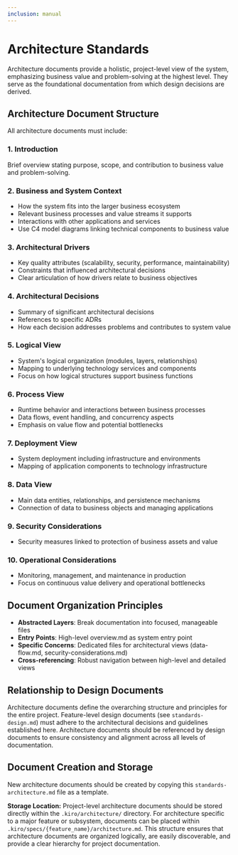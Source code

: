 ```yaml
---
inclusion: manual
---
```


# Architecture Standards

Architecture documents provide a holistic, project-level view of the system, emphasizing business value and problem-solving at the highest level. They serve as the foundational documentation from which design decisions are derived.

## Architecture Document Structure

All architecture documents must include:

### 1. Introduction

Brief overview stating purpose, scope, and contribution to business value and problem-solving.

### 2. Business and System Context

- How the system fits into the larger business ecosystem
- Relevant business processes and value streams it supports
- Interactions with other applications and services
- Use C4 model diagrams linking technical components to business value

### 3. Architectural Drivers

- Key quality attributes (scalability, security, performance, maintainability)
- Constraints that influenced architectural decisions
- Clear articulation of how drivers relate to business objectives

### 4. Architectural Decisions

- Summary of significant architectural decisions
- References to specific ADRs
- How each decision addresses problems and contributes to system value

### 5. Logical View

- System's logical organization (modules, layers, relationships)
- Mapping to underlying technology services and components
- Focus on how logical structures support business functions

### 6. Process View

- Runtime behavior and interactions between business processes
- Data flows, event handling, and concurrency aspects
- Emphasis on value flow and potential bottlenecks

### 7. Deployment View

- System deployment including infrastructure and environments
- Mapping of application components to technology infrastructure

### 8. Data View

- Main data entities, relationships, and persistence mechanisms
- Connection of data to business objects and managing applications

### 9. Security Considerations

- Security measures linked to protection of business assets and value

### 10. Operational Considerations

- Monitoring, management, and maintenance in production
- Focus on continuous value delivery and operational bottlenecks

## Document Organization Principles

- **Abstracted Layers**: Break documentation into focused, manageable files
- **Entry Points**: High-level overview.md as system entry point
- **Specific Concerns**: Dedicated files for architectural views (data-flow.md, security-considerations.md)
- **Cross-referencing**: Robust navigation between high-level and detailed views

## Relationship to Design Documents

Architecture documents define the overarching structure and principles for the entire project. Feature-level design documents (see `standards-design.md`) must adhere to the architectural decisions and guidelines established here. Architecture documents should be referenced by design documents to ensure consistency and alignment across all levels of documentation.

## Document Creation and Storage

New architecture documents should be created by copying this `standards-architecture.md` file as a template.

**Storage Location:**
Project-level architecture documents should be stored directly within the `.kiro/architecture/` directory. For architecture specific to a major feature or subsystem, documents can be placed within `.kiro/specs/{feature_name}/architecture.md`. This structure ensures that architecture documents are organized logically, are easily discoverable, and provide a clear hierarchy for project documentation.
